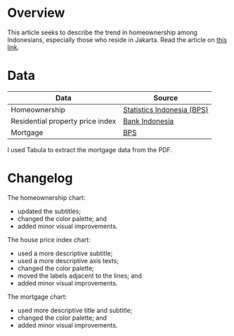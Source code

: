 # Overview

This article seeks to describe the trend in homeownership among Indonesians, especially those who reside in Jakarta. Read the article on [this link](https://www.thejakartapost.com/news/2021/06/28/indonesian-homeownership-slides-as-affordability-issues-arise.html).


# Data

Data | Source |  
---- | ------ |  
Homeownership | [Statistics Indonesia (BPS)](https://bps.go.id/indicator/29/849/1/persentase-rumah-tangga-menurut-provinsi-dan-status-kepemilikan-rumah-milik-sendiri.html) |  
Residential property price index | [Bank Indonesia](https://www.bi.go.id/id/publikasi/laporan/Pages/SHPR-Triwulan-II-2021.aspx) |  
Mortgage | [BPS](https://bps.go.id/publication/2020/08/31/6a9e70d6154fde75499239e6/statistik-perumahan-dan-permukiman-2019.html) |  

I used Tabula to extract the mortgage data from the PDF.


# Changelog

The homeownership chart:  
- updated the subtitles;  
- changed the color palette; and  
- added minor visual improvements.

The house price index chart:  
- used a more descriptive subtitle;  
- used a more descriptive axis texts;  
- changed the color palette;  
- moved the labels adjacent to the lines; and  
- added minor visual improvements.

The mortgage chart:  
- used more descriptive title and subtitle;  
- changed the color palette; and  
- added minor visual improvements.
